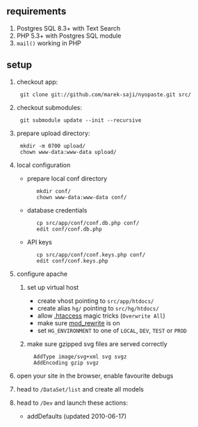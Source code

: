 requirements
------------

1. Postgres SQL 8.3+ with Text Search
1. PHP 5.3+ with Postgres SQL module
1. `mail()` working in PHP



setup
-----

1. checkout app:

        git clone git://github.com/marek-saji/nyopaste.git src/

1. checkout submodules:

        git submodule update --init --recursive

1. prepare upload directory:

        mkdir -m 0700 upload/
        chown www-data:www-data upload/

1. local configuration
   - prepare local conf directory

            mkdir conf/
            chown www-data:www-data conf/
   - database credentials

            cp src/app/conf/conf.db.php conf/
            edit conf/conf.db.php
   - API keys

            cp src/app/conf/conf.keys.php conf/
            edit conf/conf.keys.php

1. configure apache

   1. set up virtual host
      - create vhost pointing to `src/app/htdocs/`
      - create alias `hg/` pointing to `src/hg/htdocs/`
      - allow [.htaccess][] magic tricks (`Overwrite All`)
      - make sure [mod_rewrite][] is on
      - set `HG_ENVIRONMENT` to one of `LOCAL`, `DEV`, `TEST` or `PROD`

   1. make sure gzipped svg files are served correctly

            AddType image/svg+xml svg svgz
            AddEncoding gzip svgz

1. open your site in the browser, enable favourite debugs

1. head to `/DataSet/list` and create all models

1. head to `/Dev` and launch these actions:
   - addDefaults (updated 2010-06-17)



[.htaccess]:             http://httpd.apache.org/docs/current/howto/htaccess.html
[mod_rewrite]:           http://httpd.apache.org/docs/current/mod/mod_rewrite.html

